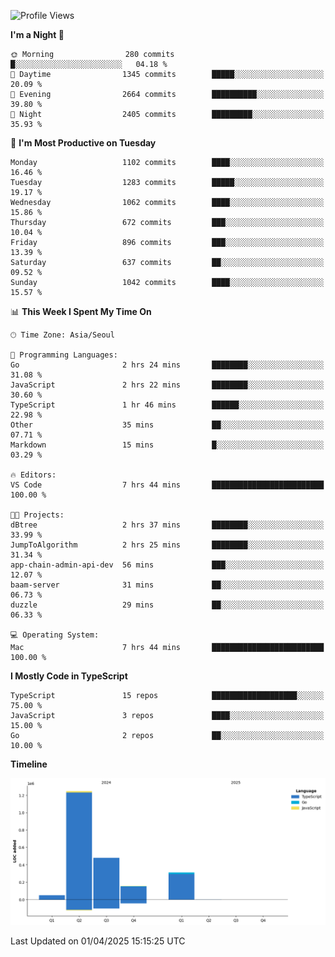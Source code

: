 <!--START_SECTION:waka-->
![Profile Views](http://img.shields.io/badge/Profile%20Views-46-blue)

**I'm a Night 🦉** 

```text
🌞 Morning                280 commits         █░░░░░░░░░░░░░░░░░░░░░░░░   04.18 % 
🌆 Daytime                1345 commits        █████░░░░░░░░░░░░░░░░░░░░   20.09 % 
🌃 Evening                2664 commits        ██████████░░░░░░░░░░░░░░░   39.80 % 
🌙 Night                  2405 commits        █████████░░░░░░░░░░░░░░░░   35.93 % 
```
📅 **I'm Most Productive on Tuesday** 

```text
Monday                   1102 commits        ████░░░░░░░░░░░░░░░░░░░░░   16.46 % 
Tuesday                  1283 commits        █████░░░░░░░░░░░░░░░░░░░░   19.17 % 
Wednesday                1062 commits        ████░░░░░░░░░░░░░░░░░░░░░   15.86 % 
Thursday                 672 commits         ███░░░░░░░░░░░░░░░░░░░░░░   10.04 % 
Friday                   896 commits         ███░░░░░░░░░░░░░░░░░░░░░░   13.39 % 
Saturday                 637 commits         ██░░░░░░░░░░░░░░░░░░░░░░░   09.52 % 
Sunday                   1042 commits        ████░░░░░░░░░░░░░░░░░░░░░   15.57 % 
```


📊 **This Week I Spent My Time On** 

```text
🕑︎ Time Zone: Asia/Seoul

💬 Programming Languages: 
Go                       2 hrs 24 mins       ████████░░░░░░░░░░░░░░░░░   31.08 % 
JavaScript               2 hrs 22 mins       ████████░░░░░░░░░░░░░░░░░   30.60 % 
TypeScript               1 hr 46 mins        ██████░░░░░░░░░░░░░░░░░░░   22.98 % 
Other                    35 mins             ██░░░░░░░░░░░░░░░░░░░░░░░   07.71 % 
Markdown                 15 mins             █░░░░░░░░░░░░░░░░░░░░░░░░   03.29 % 

🔥 Editors: 
VS Code                  7 hrs 44 mins       █████████████████████████   100.00 % 

🐱‍💻 Projects: 
dBtree                   2 hrs 37 mins       ████████░░░░░░░░░░░░░░░░░   33.99 % 
JumpToAlgorithm          2 hrs 25 mins       ████████░░░░░░░░░░░░░░░░░   31.34 % 
app-chain-admin-api-dev  56 mins             ███░░░░░░░░░░░░░░░░░░░░░░   12.07 % 
baam-server              31 mins             ██░░░░░░░░░░░░░░░░░░░░░░░   06.73 % 
duzzle                   29 mins             ██░░░░░░░░░░░░░░░░░░░░░░░   06.33 % 

💻 Operating System: 
Mac                      7 hrs 44 mins       █████████████████████████   100.00 % 
```

**I Mostly Code in TypeScript** 

```text
TypeScript               15 repos            ███████████████████░░░░░░   75.00 % 
JavaScript               3 repos             ████░░░░░░░░░░░░░░░░░░░░░   15.00 % 
Go                       2 repos             ██░░░░░░░░░░░░░░░░░░░░░░░   10.00 % 
```



**Timeline**

![Lines of Code chart](https://raw.githubusercontent.com/piper-hyowon/piper-hyowon/main/assets/bar_graph.png)


 Last Updated on 01/04/2025 15:15:25 UTC
<!--END_SECTION:waka-->
